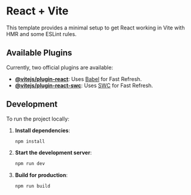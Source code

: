 # React + Vite

This template provides a minimal setup to get React working in Vite with HMR and some ESLint rules.

## Available Plugins

Currently, two official plugins are available:

- [**@vitejs/plugin-react**](https://github.com/vitejs/vite-plugin-react/blob/main/packages/plugin-react/README.md): Uses [Babel](https://babeljs.io/) for Fast Refresh.
- [**@vitejs/plugin-react-swc**](https://github.com/vitejs/vite-plugin-react-swc): Uses [SWC](https://swc.rs/) for Fast Refresh.

## Development

To run the project locally:

1. **Install dependencies**:  
    ```bash
    npm install
    ```

2. **Start the development server**:  
    ```bash
    npm run dev
    ```

3. **Build for production**:  
    ```bash
    npm run build
    ```